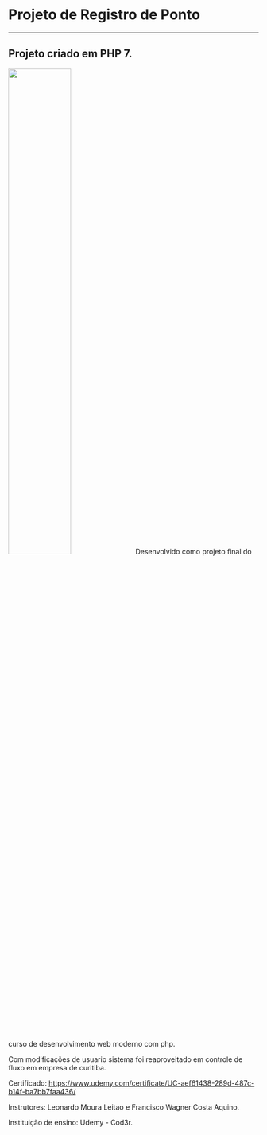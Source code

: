 # Projeto de Registro de Ponto
-----------------------------------------------------------------------------------------------------------------------------------------------------------------------------------
Projeto criado em PHP 7.
-----------------------------------------------------------------------------------------------------------------------------------------------------------------------------------
<img src='https://www.facebook.com/messenger_media/?thread_id=100002176062306&attachment_id=821941491702298&message_id=mid.%24cAABa85IuU2J8J_p4g119rUu2TG8O' width='50%'/>
Desenvolvido como projeto final do curso de desenvolvimento web moderno com php.

Com modificações de usuario sistema foi reaproveitado em controle de fluxo em empresa de curitiba.

Certificado: https://www.udemy.com/certificate/UC-aef61438-289d-487c-b14f-ba7bb7faa436/ <br>

Instrutores: Leonardo Moura Leitao e Francisco Wagner Costa Aquino.<br>

Instituição de ensino: Udemy - Cod3r.


